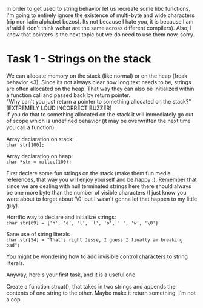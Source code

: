 In order to get used to string behavior let us recreate some libc functions.
I'm going to entirely ignore the existence of multi-byte and wide characters (rip non latin alphabet bozos).
Its not because I hate you, it is because I am afraid (I don't think wchar are the same across different compilers).
Also, I know that pointers is the next topic but we do need to use them now, sorry.

# Task 1 - Strings on the stack

We can allocate memory on the stack (like normal) or on the heap (freak behavior <3). Since its not always clear how long text needs to be, strings are often allocated on the heap. That way they can also be initialized within a function call and passed back by return pointer.
<br>"Why can't you just return a pointer to something allocated on the stack?"
[EXTREMELY LOUD INCORRECT BUZZER]
<br>If you do that to something allocated on the stack it will immediately go out of scope which is undefined behavior (it may be overwritten the next time you call a function).

Array declaration on stack:
<br>`char str[100];`

Array declaration on heap:
<br>`char *str = malloc(100);`

First declare some fun strings on the stack (make them fun media references, that way you will enjoy yourself and be happy :). Remember that since we are dealing with null terminated strings here there should always be one more byte than the number of visible characters (I just know you were about to forget about '\0' but I wasn't gonna let that happen to my little guy).

Horrific way to declare and initialize strings:
<br>`char str[69] = {'h', 'e', 'l', 'l', 'o', ' ', 'w', '\0'}`

Sane use of string literals
<br>`char str[54] = "That's right Jesse, I guess I finally am breaking bad";`

You might be wondering how to add invisible control characters to string literals.

Anyway, here's your first task, and it is a useful one

Create a function strcat(), that takes in two strings and appends the contents of one string to the other. Maybe make it return something, I'm not a cop.